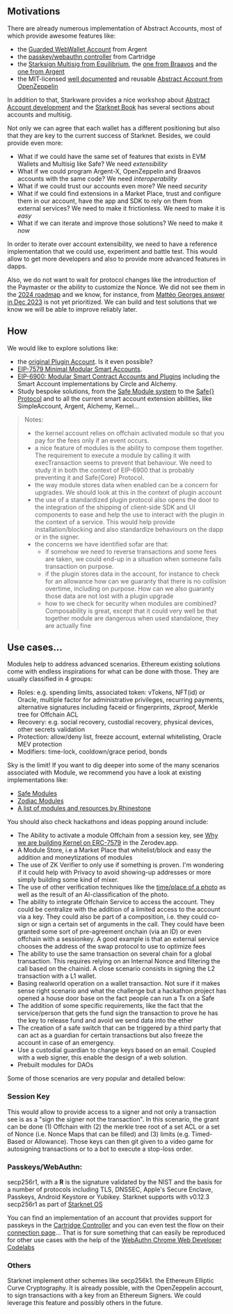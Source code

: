 ## Motivations

There are already numerous implementation of Abstract Accounts, most of which
provide awesome features like:

- the [Guarded WebWallet Account](https://github.com/argentlabs/argent-contracts-starknet)
  from Argent
- the [passkey/webauthn controller](https://github.com/cartridge-gg/cairo-webauthn)
  from Cartridge
- the [Starksign Multisig from Equilibrium](https://github.com/eqlabs/starknet-multisig),
  the [one from Braavos](https://github.com/myBraavos/braavos-account-cairo) and
  the [one from Argent](https://github.com/argentlabs/argent-contracts-starknet)
- the MIT-licensed [well documented](https://docs.openzeppelin.com/contracts-cairo) 
  and reusable [Abstract Account from OpenZeppelin](https://github.com/OpenZeppelin/cairo-contracts/tree/main/src/account)

In addition to that, Starkware provides a nice workshop about
[Abstract Account development](https://github.com/starknet-edu/aa-workshop) and
the [Starknet Book](https://book.starknet.io) has several sections about
accounts and multisig.

Not only we can agree that each wallet has a different positioning but also
that they are key to the current success of Starknet. Besides, we could provide
even more:

- What if we could have the same set of features that exists in EVM Wallets and
  Multisig like Safe? We need *extensibility* 
- What if we could program Argent-X, OpenZeppelin and Braavos accounts with the
  same code? We need *interoperability*
- What if we could trust our accounts even more? We need *security*
- What if we could find extensions in a Market Place, trust and configure them
  in our account, have the app and SDK to rely on them from external services?
  We need to make it frictionless. We need to make it is *easy*
- What if we can iterate and improve those solutions? We need to make it *now*

In order to iterate over account extensibility, we need to have a reference
implementation that we could use, experiment and battle test. This would allow
to get more developers and also to provide more advanced features in dapps.

Also, we do not want to wait for protocol changes like the introduction of the
Paymaster or the ability to customize the Nonce. We did not
see them in the [2024 roadmap](https://community.starknet.io/t/starknet-2024-roadmap-plan-of-intent/113006) and we know, for instance, from
[Mattéo Georges answer in Dec 2023](https://community.starknet.io/t/snip-strk-fee-token/101924/15)
is not yet prioritized. We can build and test solutions that we know we will
be able to improve reliably later.

## How

We would like to explore solutions like:

- the [original Plugin Account](https://github.com/argentlabs/starknet-plugin-account).
  Is it even possible?
- [EIP-7579 Minimal Modular Smart Accounts](https://eips.ethereum.org/EIPS/eip-7579).
- [EIP-6900: Modular Smart Contract Accounts and Plugins](https://eips.ethereum.org/EIPS/eip-6900)
  including the Smart Account implementations by Circle and Alchemy.
- Study bespoke solutions, from the
  [Safe Module system](https://docs.safe.global/smart-account-modules) to the
  [Safe{} Protocol](https://forum.safe.global/t/safe-core-protocol-whitepaper/3949)
  and to all the current smart account extension abilities, like SimpleAccount,
  Argent, Alchemy, Kernel...

> Notes:
> - the kernel account relies on offchain activated module so that you pay for
>   the fees only if an event occurs.
> - a nice feature of modules is the ability to compose them together. The
>   requirement to execute a module by calling it with execTransaction seems to
>   prevent that behaviour. We need to study it in both the context of EIP-6900
>   that is probably preventing it and Safe{Core} Protocol.
> - the way module stores data when enabled can be a concern for upgrades. We
>   should look at this in the context of plugin account
> - the use of a standardized plugin protocol also opens the door to the
>   integration of the shipping of client-side SDK and UI components to ease 
>   and help the use to interact with the plugin in the context of a service.
>   This would help provide installation/blocking and also standardize
>   behaviours on the dapp or in the signer.
> - the concerns we have identified sofar are that:
>   - if somehow we need to reverse transactions and some fees are taken, we 
>     could end-up in a situation when someone fails transaction on purpose.
>   - if the plugin stores data in the account, for instance to check for an
>     allowance how can we guaranty that there is no collision overtime,
>     including on purpose. How can we also guaranty those data are not lost
>     with a plugin upgrade
>   - how to we check for security when modules are combined? Composability is
>     great, except that it could very well be that together module are dangerous
>     when used standalone, they are actually fine

## Use cases...

Modules help to address advanced scenarios. Ethereum existing solutions come
with endless inspirations for what can be done with those. They are usually
classified in 4 groups:

- Roles: e.g. spending limits, associated token: vTokens, NFT(id) or Oracle,
  multiple factor for administrative privileges, recurring payments, alternative
  signatures including faceid or fingerprints, zkproof, Merkle tree for Offchain
  ACL
- Recovery: e.g. social recovery, custodial recovery, physical devices, other
  secrets validation
- Protection: allow/deny list, freeze account, external whitelisting, Oracle
  MEV protection
- Modifiers: time-lock, cooldown/grace period, bonds

Sky is the limit! If you want to dig deeper into some of the many scenarios
associated with Module, we recommend you have a look at existing implementations
like:
- [Safe Modules](https://github.com/safe-global/safe-modules)
- [Zodiac Modules](https://github.com/gnosisguild/zodiac)
- [A list of modules and resources by Rhinestone](https://github.com/rhinestonewtf/awesome-modular-accounts)

You should also check hackathons and ideas popping around include:

- The Ability to activate a module Offchain from a session key, see
  [Why we are building Kernel on ERC-7579](https://docs.zerodev.app/blog/why-7579-over-6900)
  in the Zerodev.app.
- A Module Store, i.e a Market Place that whitelist/block and easy the addition
  and moneytizations of modules
- The use of ZK Verifier to only use if something is proven. I'm wondering if
  it could help with Privacy to avoid showing-up addresses or more simply
  building some kind of mixer.
- The use of other verification techniques like the [time/place of a photo](https://www.tdcommons.org/cgi/viewcontent.cgi?article=5433&context=dpubs_series)
  as well as the result of an AI-classification of the photo.
- The ability to integrate Offchain Service to access the account. They could be
  centralize with the addition of a limited access to the account via a key.
  They could also be part of a composition, i.e. they could co-sign or sign a
  certain set of arguments in the call. They could have been granted some sort
  of pre-agreement onchain (via an ID) or even offchain with a sessionkey. A
  good example is that an external service chooses the address of the swap
  protocol to use to optimize fees
- The ability to use the same transaction on several chain for a global
  transaction. This requires relying on an Internal Nonce and filtering the call
  based on the chainid. A close scenario consists in signing the L2 transaction
  with a L1 wallet.
- Basing realworld operation on a wallet transaction. Not sure if it makes sense
  right scenario and what the challenge but a hackathon project has opened a
  house door base on the fact people can run a Tx on a Safe
- The addition of some specific requirements, like the fact that the
  service/person that gets the fund sign the transaction to prove he has the key
  to release fund and avoid we send data into the ether
- The creation of a safe switch that can be triggered by a third party that can
  act as a guardian for certain transactions but also freeze the account in
  case of an emergency.
- Use a custodial guardian to change keys based on an email. Coupled with a
  web signer, this enable the design of a web solution.
- Prebuilt modules for DAOs

Some of those scenarios are very popular and detailed below:

### Session Key

This would allow to provide access to a signer and not only a transaction see
is as a "sign the signer not the transaction". In this scenario, the grant can
be done (1) Offchain with (2) the merkle tree root of a set ACL or a set of
Nonce (i.e. Nonce Maps that can be filled) and (3) limits (e.g. Timed-Based or
Allowance). Those keys can then git given to a video game for autosigning
transactions or to a bot to execute a stop-loss order.

### Passkeys/WebAuthn:

secp256r1, with a **R** is the signature validated by the NIST and the basis for
a number of protocols including TLS, DNSSEC, Apple's Secure Enclave, Passkeys,
Android Keystore or Yubikey. Starknet supports with v0.12.3 secp256r1 as part of
[Starknet OS](https://community.starknet.io/t/starknet-next-versions-v0-12-3-v0-13-0-and-sepolia-testnet-migration/106529)

You can find an implementation of an account that provides support for passkeys
in the [Cartridge Controller](https://github.com/cartridge-gg/cairo-webauthn)
and you can even test the flow on their
[connection page](https://x.cartridge.gg/login)... That is for sure something
that can easily be reproduced for other use cases with the help of the
[WebAuthn Chrome Web Developer Codelabs](https://developers.google.com/codelabs/webauthn-reauth)

### Others

Starknet implement other schemes like secp256k1. the Ethereum Elliptic Curve
Cryptography. It is already possible, with the OpenZeppelin account, to sign
transactions with a key from an Ethereum Signers. We could leverage this feature
and possibly others in the future.
